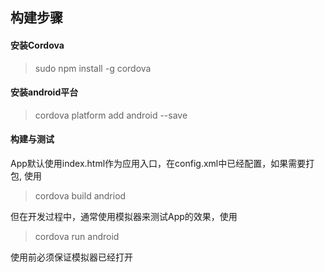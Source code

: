 ## 构建步骤

#### 安装Cordova
> sudo npm install -g cordova

#### 安装android平台
> cordova platform add android --save

#### 构建与测试
App默认使用index.html作为应用入口，在config.xml中已经配置，如果需要打包, 使用
> cordova build andriod

但在开发过程中，通常使用模拟器来测试App的效果，使用
> cordova run android

使用前必须保证模拟器已经打开
